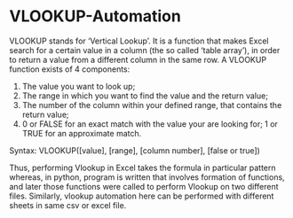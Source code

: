 # VLOOKUP-Automation
VLOOKUP stands for ‘Vertical Lookup’. It is a function that makes Excel search for a certain value in a column (the so called ‘table array’), in order to return a value from a different column in the same row.
A VLOOKUP function exists of 4 components:

1. The value you want to look up;
2. The range in which you want to find the value and the return value;
3. The number of the column within your defined range, that contains the return value;
4. 0 or FALSE for an exact match with the value your are looking for; 1 or TRUE for an approximate match.

Syntax: VLOOKUP([value], [range], [column number], [false or true])

Thus, performing Vlookup in Excel takes the formula in particular pattern whereas, in python, program is written that involves formation of functions, and later those functions were called to perform Vlookup on two different files.
Similarly, vlookup automation here can be performed with different sheets in same csv or excel file.
